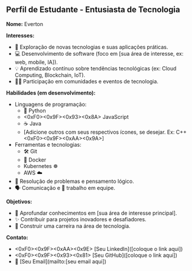 ## Perfil de Estudante - Entusiasta de Tecnologia

**Nome:** Everton

**Interesses:**

* 🚀 Exploração de novas tecnologias e suas aplicações práticas.
* 💻 Desenvolvimento de software (foco em [sua área de interesse, ex: web, mobile, IA]).
* 💡 Aprendizado contínuo sobre tendências tecnológicas (ex: Cloud Computing, Blockchain, IoT).
* 🧑‍💻 Participação em comunidades e eventos de tecnologia.

**Habilidades (em desenvolvimento):**

* Linguagens de programação:
    * 🐍 Python
    * <0xF0><0x9F><0x93><0x8A> JavaScript
    * ☕ Java
    * [Adicione outros com seus respectivos ícones, se desejar. Ex: C++ <0xF0><0x9F><0xAA><0x9A>]
* Ferramentas e tecnologias:
    * 🛠️ Git
    * 🐳 Docker
    * Kubernetes ☸️
    * AWS ☁️
* 🧩 Resolução de problemas e pensamento lógico.
* 🗣️ Comunicação e 🤝 trabalho em equipe.

**Objetivos:**

* 🧠 Aprofundar conhecimentos em [sua área de interesse principal].
* ✨ Contribuir para projetos inovadores e desafiadores.
* 💼 Construir uma carreira na área de tecnologia.

**Contato:**

* <0xF0><0x9F><0xAA><0x9E> [Seu LinkedIn]([coloque o link aqui])
* <0xF0><0x9F><0x93><0x81> [Seu GitHub]([coloque o link aqui])
* 📧 [Seu Email](mailto:[seu email aqui])
